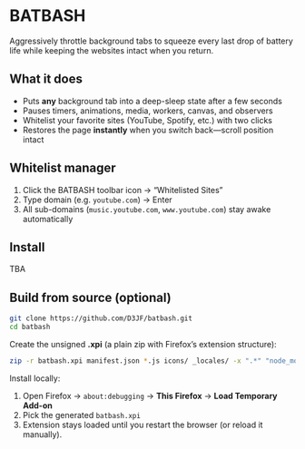 # BATBASH

Aggressively throttle background tabs to squeeze every last drop of battery life while keeping the websites intact when you return.

## What it does

- Puts **any** background tab into a deep-sleep state after a few seconds
- Pauses timers, animations, media, workers, canvas, and observers
- Whitelist your favorite sites (YouTube, Spotify, etc.) with two clicks
- Restores the page **instantly** when you switch back—scroll position intact

## Whitelist manager

1. Click the BATBASH toolbar icon → “Whitelisted Sites”
2. Type domain (e.g. `youtube.com`) → Enter
3. All sub-domains (`music.youtube.com`, `www.youtube.com`) stay awake automatically

## Install

TBA

## Build from source (optional)

```bash
git clone https://github.com/D3JF/batbash.git
cd batbash
```

Create the unsigned **.xpi** (a plain zip with Firefox’s extension structure):

```bash
zip -r batbash.xpi manifest.json *.js icons/ _locales/ -x ".*" "node_modules/*"
```

Install locally:

1. Open Firefox → `about:debugging` → **This Firefox** → **Load Temporary Add-on**  
2. Pick the generated `batbash.xpi`  
3. Extension stays loaded until you restart the browser (or reload it manually).
